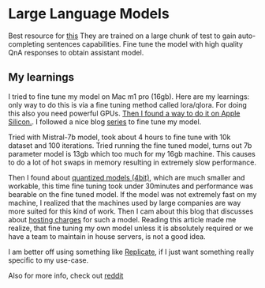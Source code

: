 # Large Language Models

Best resource for [this](https://www.youtube.com/watch?v=zjkBMFhNj_g)
They are trained on a large chunk of test to gain auto-completing sentences capabilities. Fine tune the model with high quality QnA responses to obtain assistant model.

## My learnings

I tried to fine tune my model on Mac m1 pro (16gb). Here are my learnings: only way to do this is via a fine tuning method called lora/qlora. For doing this also you need powerful GPUs. [Then I found a way to do it on Apple Silicon.](https://github.com/ml-explore/mlx). I followed a nice blog [series](https://apeatling.com/articles/part-4-testing-and-interacting-with-your-fine-tuned-llm/) to fine tune my model.

Tried with Mistral-7b model, took about 4 hours to fine tune with 10k dataset and 100 iterations. Tried running the fine tuned model, turns out 7b parameter model is 13gb which too much for my 16gb machine. This causes to do a lot of hot swaps in memory resulting in extremely slow performance.

Then I found about [quantized models (4bit)](https://huggingface.co/mlx-community/Mistral-7B-Instruct-v0.2-4-bit), which are much smaller and workable, this time fine tuning took under 30minutes and performance was bearable on the fine tuned model. If the model was not extremely fast on my machine, I realized that the machines used by large companies are way more suited for this kind of work. Then I cam about this blog that discusses about [hosting charges](https://blog.lytix.co/posts/self-hosting-llama-3) for such a model. Reading this article made me realize, that fine tuning my own model unless it is absolutely required or we have a team to maintain in house servers, is not a good idea.

I am better off using something like [Replicate](https://replicate.com/), if I just want something really specific to my use-case.

Also for more info, check out [reddit](https://www.reddit.com/r/LocalLLaMA/search/?q=fine-tuning&sort=top)